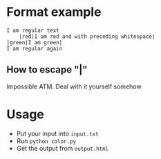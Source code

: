 # Format example

```
I am regular text
    |red|I am red and with preceding whitespace|
|green|I am green|
I am regular again
```

## How to escape "|"

Impossible ATM. Deal with it yourself somehow

# Usage

* Put your input into `input.txt`
* Run `python color.py`
* Get the output from `output.html`
